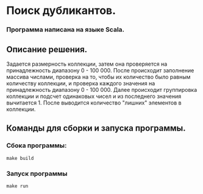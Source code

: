 # Поиск дубликантов.

### Программа написана на языке Scala.

## Описание решения.
Задается размерность коллекции, затем она проверяется на принадлежность диапазону 0 - 100 000. После происходит заполнение массива числами, проверка на то, чтобы их количество было равным количеству коллекции, и проверка каждого значения на принадлежность диапазону 0 - 100 000. Далее происходит группировка коллекции и подсчет одинаковых чисел и из последнего значения вычитается 1. После выводится количество "лишних" элементов в коллекции.

## Команды для сборки и запуска программы.

### Сбока программы:
	make build
### Запуск программы
    make run
